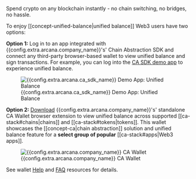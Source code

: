 Spend crypto on any blockchain instantly - no chain switching, no bridges, no hassle.

To enjoy [[concept-unified-balance|unified balance]] Web3 users have two options:

**Option 1:** Log in to an app integrated with {{config.extra.arcana.company_name}}'s' Chain Abstraction SDK and connect any third-party browser-based wallet to view unified balance and sign transactions. For example, you can log into the [CA SDK demo app]({{config.extra.arcana.ca_sdk_demo_url}}) to experience unified balance.<span markdown="span"><figure markdown="span"><img alt="{{config.extra.arcana.ca_sdk_name}} Demo App: Unified Balance" src="{{config.extra.arcana.img_dir}}/ca_sdk_demo_unified_balance.{{config.extra.arcana.img_gif}}" class="an_screenshots width_85pc"/><figcaption>{{config.extra.arcana.ca_sdk_name}} Demo App: Unified Balance</figcaption></figure></span>

**Option 2:** [Download]({{config.extra.arcana.ca_wallet_download_url}}) {{config.extra.arcana.company_name}}'s' standalone CA Wallet browser extension to view unified balance across supported [[ca-stack#chains|chains]] and [[ca-stack#tokens|tokens]]. This wallet showcases the [[concept-ca|chain abstraction]] solution and unified balance feature for a **select group of popular** [[ca-stack#apps|Web3 apps]].<span markdown="span"><figure markdown="span"><img alt="{{config.extra.arcana.company_name}} CA Wallet" src="{{config.extra.arcana.img_dir}}/ca_wallet_unified_balance.{{config.extra.arcana.img_png}}" class="an_screenshots width_50pc"/><figcaption>{{config.extra.arcana.company_name}} CA Wallet</figcaption></figure></span>

See wallet [Help](https://arcananetwork.notion.site/Help-Content-127f11ed0804805fba4dc72ad3f8cdb2) and [FAQ](https://arcananetwork.notion.site/Frequently-Asked-Questions-128f11ed080480ed8679d90e4bb0b96d) resources for details.